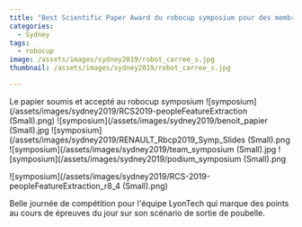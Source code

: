 ```yaml
---
title: "Best Scientific Paper Award du robocup symposium pour des membres de l'équipe LyonTech"
categories:
  - Sydney
tags:
  - robocup
image: /assets/images/sydney2019/robot_carree_s.jpg
thumbnail: /assets/images/sydney2019/robot_carree_s.jpg

---
```

Le papier soumis et accepté au robocup symposium
![symposium](/assets/images/sydney2019/RCS2019-peopleFeatureExtraction (Small).png)
![symposium](/assets/images/sydney2019/benoit_papier (Small).jpg
![symposium](/assets/images/sydney2019/RENAULT_Rbcp2019_Symp_Slides (Small).png
![symposium](/assets/images/sydney2019/team_symposium (Small).jpg
![symposium](/assets/images/sydney2019/podium_symposium (Small).png



![symposium](/assets/images/sydney2019/RCS-2019-peopleFeatureExtraction_r8_4 (Small).png)


Belle journée de compétition pour l'équipe LyonTech qui marque des points au cours de épreuves du jour sur son scénario de sortie de poubelle.


